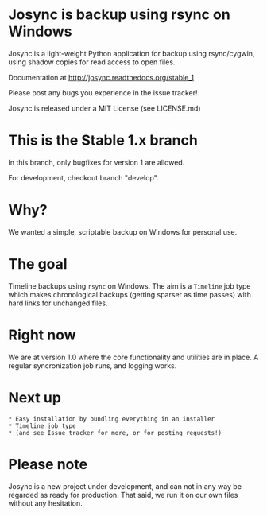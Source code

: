 # Josync is backup using rsync on Windows

Josync is a light-weight Python application for backup using rsync/cygwin, using shadow copies for read access to open files.

Documentation at http://josync.readthedocs.org/stable_1

Please post any bugs you experience in the issue tracker!

Josync is released under a MIT License (see LICENSE.md)

# This is the Stable 1.x branch

In this branch, only bugfixes for version 1 are allowed.

For development, checkout branch "develop".

# Why?

We wanted a simple, scriptable backup on Windows for personal use.

# The goal

Timeline backups using ``rsync`` on Windows. The aim is a ``Timeline`` job type which makes chronological backups (getting sparser as time passes) with hard links for unchanged files.

# Right now

We are at version 1.0 where the core functionality and utilities are in place. A regular syncronization job runs, and logging works.

# Next up

	* Easy installation by bundling everything in an installer
	* Timeline job type
	* (and see Issue tracker for more, or for posting requests!)


# Please note

Josync is a new project under development, and can not in any way be regarded as ready for production. That said, we run it on our own files without any hesitation.